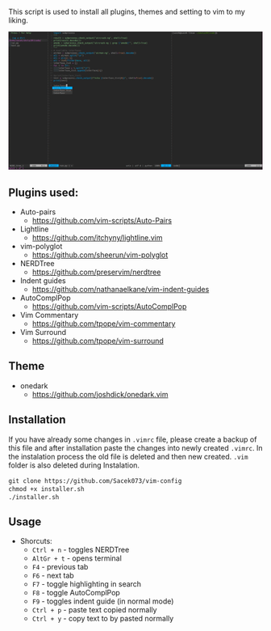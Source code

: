 
This script is used to install all plugins, themes and setting to vim to my liking. 

![look2](https://github.com/Sacek073/vim-config/blob/master/pics/look2.jpg)

## Plugins used:
* Auto-pairs<br>
	* https://github.com/vim-scripts/Auto-Pairs
* Lightline<br>
	* https://github.com/itchyny/lightline.vim
* vim-polyglot<br>
	* https://github.com/sheerun/vim-polyglot 
* NERDTree<br>
	* https://github.com/preservim/nerdtree
* Indent guides
	* https://github.com/nathanaelkane/vim-indent-guides
* AutoComplPop
	* https://github.com/vim-scripts/AutoComplPop
* Vim Commentary
	* https://github.com/tpope/vim-commentary
* Vim Surround
	* https://github.com/tpope/vim-surround

## Theme
* onedark<br>
	* https://github.com/joshdick/onedark.vim

## Installation
If you have already some changes in ```.vimrc``` file, please create a backup of this file and after installation paste the changes into newly created ```.vimrc```. In the instalation process the old file is deleted and then new created. ```.vim``` folder is also deleted during Instalation.
```
git clone https://github.com/Sacek073/vim-config
chmod +x installer.sh
./installer.sh
```

## Usage 
* Shorcuts:
	* ```Ctrl + n``` - toggles NERDTree
	* ```AltGr + t``` - opens terminal
	* ```F4``` - previous tab
	* ```F6``` - next tab
	* ```F7``` - toggle highlighting in search
	* ```F8``` - toggle AutoComplPop
	* ```F9``` - toggles indent guide (in normal mode)
	* ```Ctrl + p``` - paste text copied normally
	* ```Ctrl + y``` - copy text to by pasted normally

